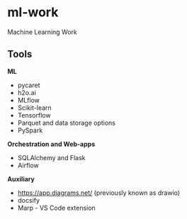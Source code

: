 # ml-work

Machine Learning Work


## Tools

**ML**
* pycaret
* h2o.ai
* MLflow
* Scikit-learn
* Tensorflow
* Parquet and data storage options
* PySpark 


**Orchestration and Web-apps**
* SQLAlchemy and Flask
* Airflow


**Auxiliary**
* https://app.diagrams.net/ (previously known as drawio)
* docsify
* Marp - VS Code extension